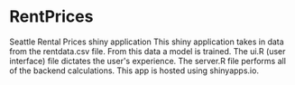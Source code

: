 # RentPrices
Seattle Rental Prices shiny application
This shiny application takes in data from the rentdata.csv file. From this data a model is trained. The ui.R (user interface) file dictates the user's experience. The server.R file performs all of the backend calculations. This app is hosted using shinyapps.io.

